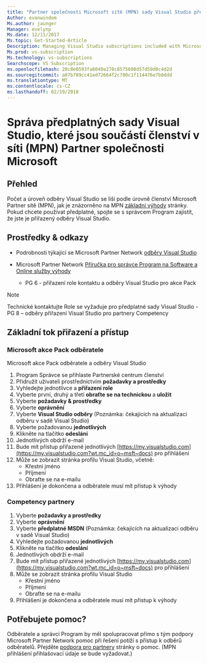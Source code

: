 ```yaml
---
title: "Partner společnosti Microsoft sítě (MPN) sady Visual Studio předplatná | Microsoft Docs"
Author: evanwindom
Ms.author: jaunger
Manager: evelynp
Ms.date: 12/11/2017
Ms.topic: Get-Started-Article
Description: Managing Visual Studio subscriptions included with Microsoft Partner Network (MPN) Memberships
Ms.prod: vs-subscription
Ms.technology: vs-subscriptions
Searchscope: VS Subscription
ms.openlocfilehash: 20c8e0593fa6049a270c8575608d57d59d0c4d2d
ms.sourcegitcommit: a07b789cc41ed72664f2c700c1f114476e7b0ddd
ms.translationtype: MT
ms.contentlocale: cs-CZ
ms.lasthandoff: 02/19/2018
---
```

# <a name="managing-visual-studio-subscriptions-included-with-microsoft-partner-network-mpn-memberships"></a>Správa předplatných sady Visual Studio, které jsou součástí členství v síti (MPN) Partner společnosti Microsoft

## <a name="overview"></a>Přehled

Počet a úroveň odběry Visual Studio se liší podle úrovně členství Microsoft Partner sítě (MPN), jak je znázorněno na MPN [základní výhody](https://partner.microsoft.com/membership/core-benefits) stránky.  Pokud chcete používat předplatné, spojte se s správcem Program zajistit, že jste je přiřazený odběry Visual Studio.  

## <a name="resources--references"></a>Prostředky & odkazy

- Podrobnosti týkající se Microsoft Partner Network [odběry Visual Studio](https://partner.microsoft.com/membership/msdn-subscriptions)

- Microsoft Partner Network [Příručka pro správce Program na Software a Online služby výhody]((https://assets.microsoft.com/Program-Administrator-Guide-to-Software-and-Online-Services-Benefits_1.pdf) )
    - PG 6 - přiřazení role kontaktu a odběry Visual Studio pro akce Pack

> [!NOTE]
> Technické kontaktujte Role se vyžaduje pro předplatné sady Visual Studio
    - PG 8 – odběry přiřazení Visual Studio pro partnery Competency


## <a name="high-level-assignment--access-flow"></a>Základní tok přiřazení a přístup

### <a name="microsoft-action-pack-subscribers"></a>Microsoft akce Pack odběratele
Microsoft akce Pack odběratele a odběry Visual Studio

1. Program Správce se přihlaste Partnerské centrum členství
2. Přidružit uživateli prostřednictvím **požadavky a prostředky**
3. Vyhledejte jednotlivce a **přiřazení role**
4. Vyberte první, druhý a třetí **obraťte se na technickou** a **uložit**
5. Vyberte **požadavky & prostředky**
6. Vyberte **oprávnění**
7. Vyberte **Visual Studio odběry** (Poznámka: čekajících na aktualizaci odběru v sadě Visual Studio)
8. Vyberte požadovanou **jednotlivých**
9. Klikněte na tlačítko **odeslání**
10. Jednotlivých obdrží e-mail
11. Bude mít přístup přiřazené jednotlivých [https://my.visualstudio.com](https://my.visualstudio.com?wt.mc_id=o~msft~docs) pro přihlášení
12. Může se zobrazit stránka profilu Visual Studio, včetně:
    - Křestní jméno
    - Příjmení
    - Obraťte se na e-mailu
13. Přihlášení je dokončena a odběratele musí mít přístup k výhody


### <a name="competency-partners"></a>Competency partnery
1. Vyberte **požadavky a prostředky**
2. Vyberte **oprávnění**
3. Vyberte **předplatné MSDN** (Poznámka: čekajících na aktualizaci odběru v sadě Visual Studio)
4. Vyhledejte požadovanou **jednotlivých**
5. Klikněte na tlačítko **odeslání**
6. Jednotlivých obdrží e-mail
7. Bude mít přístup přiřazené jednotlivých [https://my.visualstudio.com](https://my.visualstudio.com?wt.mc_id=o~msft~docs) pro přihlášení
8. Může se zobrazit stránka profilu Visual Studio 
    - Křestní jméno
    - Příjmení
    - Obraťte se na e-mailu
9. Přihlášení je dokončena a odběratele musí mít přístup k výhody


## <a name="need-help"></a>Potřebujete pomoc?
Odběratele a správci Program by měl spolupracovat přímo s tým podpory Microsoft Partner Network pomoc při řešení potíží s přístup k odběrů odběratelů. Přejděte [podpora pro partnery](https://partner.microsoft.com/support) stránky o pomoc. (MPN přihlášení přihlašovací údaje se bude vyžadovat.)

